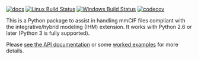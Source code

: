 [![docs](https://readthedocs.org/projects/python-ihm/badge/)](https://python-ihm.readthedocs.org/)
[![Linux Build Status](https://travis-ci.org/ihmwg/python-ihm.svg?branch=master)](https://travis-ci.org/ihmwg/python-ihm)
[![Windows Build Status](https://ci.appveyor.com/api/projects/status/5o28oe477ii8ur4h?svg=true)](https://ci.appveyor.com/project/benmwebb/python-ihm)
[![codecov](https://codecov.io/gh/ihmwg/python-ihm/branch/master/graph/badge.svg)](https://codecov.io/gh/ihmwg/python-ihm)

This is a Python package to assist in handling mmCIF files compliant
with the integrative/hybrid modeling (IHM) extension. It works with Python 2.6
or later (Python 3 is fully supported).

Please [see the API documentation](https://python-ihm.readthedocs.org/)
or some [worked examples](examples) for more details.
